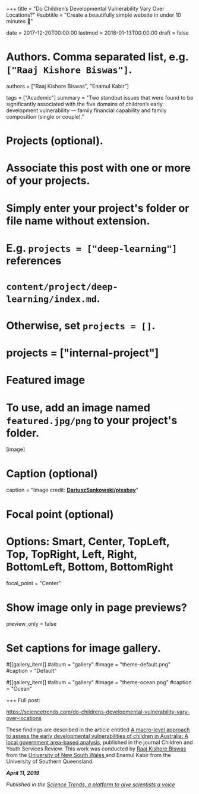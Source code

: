 +++
title = "Do Children’s Developmental Vulnerability Vary Over Locations?"
#subtitle = "Create a beautifully simple website in under 10 minutes :rocket:"

date = 2017-12-20T00:00:00
lastmod = 2018-01-13T00:00:00
draft = false

# Authors. Comma separated list, e.g. `["Raaj Kishore Biswas"]`.
authors = ["Raaj Kishore Biswas", "Enamul Kabir"]

tags = ["Academic"]
summary = "Two standout issues that were found to be significantly associated with the five domains of children’s early development vulnerability — family financial capability and family composition (single or couple)."

# Projects (optional).
#   Associate this post with one or more of your projects.
#   Simply enter your project's folder or file name without extension.
#   E.g. `projects = ["deep-learning"]` references 
#   `content/project/deep-learning/index.md`.
#   Otherwise, set `projects = []`.
# projects = ["internal-project"]

# Featured image
# To use, add an image named `featured.jpg/png` to your project's folder. 
[image]
  # Caption (optional)
  caption = "Image credit: [**DariuszSankowski/pixabay**](https://pixabay.com/users/dariuszsankowski-1441456/)"

  # Focal point (optional)
  # Options: Smart, Center, TopLeft, Top, TopRight, Left, Right, BottomLeft, Bottom, BottomRight
  focal_point = "Center" 

  # Show image only in page previews?
  preview_only = false

# Set captions for image gallery.

#[[gallery_item]]
#album = "gallery"
#image = "theme-default.png"
#caption = "Default"

#[[gallery_item]]
#album = "gallery"
#image = "theme-ocean.png"
#caption = "Ocean"


+++
Full post:

https://sciencetrends.com/do-childrens-developmental-vulnerability-vary-over-locations


  
    
      

These findings are described in the article entitled <a href="https://doi.org/10.1016/j.childyouth.2018.07.005"> A macro-level approach to assess the early developmental vulnerabilities of children in Australia: A local government area-based analysis</a>, published in the journal Children and Youth Services Review. This work was conducted by <a href="https://raajbiswas.com/"> Raaj Kishore Biswas </a> from the <a href="https://www.aviation.unsw.edu.au/about/researchers/mr-raaj-kishore-biswas"> University of New South Wales </a> and Enamul Kabir from the University of Southern Queensland. 

***April 11, 2019***

*Published in the <a href="https://sciencetrends.com"> Science Trends, a platform to give scientists a voice</a>*
